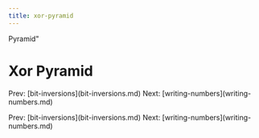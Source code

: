 ```yaml
---
title: xor-pyramid
---
```


Pyramid\"

# Xor Pyramid

Prev: \[bit-inversions](bit-inversions.md) Next:
\[writing-numbers](writing-numbers.md)

Prev: \[bit-inversions](bit-inversions.md) Next:
\[writing-numbers](writing-numbers.md)
